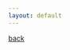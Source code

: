 ```yaml
---
layout: default
---
```


[back](./data_visualisation)

<script src="https://cdnjs.cloudflare.com/ajax/libs/Chart.js/2.6.0/Chart.min.js"></script>
<canvas id="canvas"></canvas>
<script>
    var data = {
            labels: ["2001", "2002", "2003", "2004", "2005","2006", "2007", "2008", "2009", "2010", "2011", "2012", "2013", "2014","2015", "2016", "2017", "2018", "2019"],
            datasets: [
                {
                    label: "Forest loss in Kosovo (ha)",
                    backgroundColor: 'rgba(255, 230, 148, 0.75)',
                    borderWidth: 1,
                    data: [1001, 188, 231, 442, 261, 443, 583, 965, 576, 459, 643, 1616, 796, 740, 496, 946, 718, 607, 727],
                    xAxisID: "bar-x-axis1"
                }
            ]
        };

        var options = {
            scales: {
                xAxes: [
                    {
                        stacked: true,
                        id: "bar-x-axis1",
                        type: 'category',
                        categoryPercentage: 0.5,
                        barPercentage: 0.5,
                        gridLines: {
                            offsetGridLines: true
                        },
                        offset: true
                    }
                ],

                yAxes: [{
                    id: "bar-y-axis1",
                    stacked: false,
                    ticks: {
                        beginAtZero: true
                    }
                }]

            }
        };

        var ctx = document.getElementById("canvas").getContext("2d");
        var myBarChart = new Chart(ctx, {
            type: 'bar',
            data: data,
            options: options
        });
</script>


